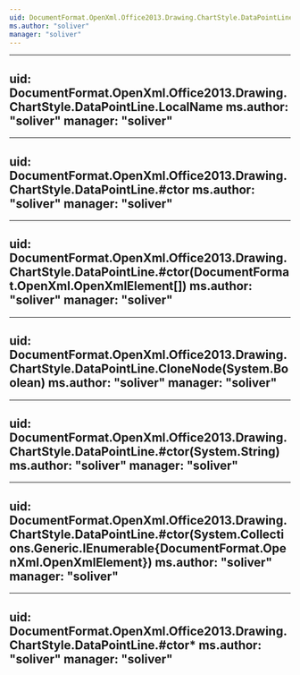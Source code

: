 ```yaml
---
uid: DocumentFormat.OpenXml.Office2013.Drawing.ChartStyle.DataPointLine
ms.author: "soliver"
manager: "soliver"
---
```


---
uid: DocumentFormat.OpenXml.Office2013.Drawing.ChartStyle.DataPointLine.LocalName
ms.author: "soliver"
manager: "soliver"
---

---
uid: DocumentFormat.OpenXml.Office2013.Drawing.ChartStyle.DataPointLine.#ctor
ms.author: "soliver"
manager: "soliver"
---

---
uid: DocumentFormat.OpenXml.Office2013.Drawing.ChartStyle.DataPointLine.#ctor(DocumentFormat.OpenXml.OpenXmlElement[])
ms.author: "soliver"
manager: "soliver"
---

---
uid: DocumentFormat.OpenXml.Office2013.Drawing.ChartStyle.DataPointLine.CloneNode(System.Boolean)
ms.author: "soliver"
manager: "soliver"
---

---
uid: DocumentFormat.OpenXml.Office2013.Drawing.ChartStyle.DataPointLine.#ctor(System.String)
ms.author: "soliver"
manager: "soliver"
---

---
uid: DocumentFormat.OpenXml.Office2013.Drawing.ChartStyle.DataPointLine.#ctor(System.Collections.Generic.IEnumerable{DocumentFormat.OpenXml.OpenXmlElement})
ms.author: "soliver"
manager: "soliver"
---

---
uid: DocumentFormat.OpenXml.Office2013.Drawing.ChartStyle.DataPointLine.#ctor*
ms.author: "soliver"
manager: "soliver"
---

